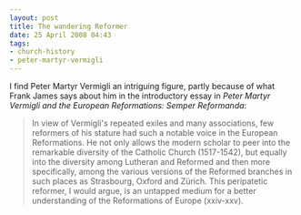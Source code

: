 ```yaml
---
layout: post
title: The wandering Reformer
date: 25 April 2008 04:43
tags:
- church-history
- peter-martyr-vermigli
---
```

I find Peter Martyr Vermigli an intriguing figure, partly because of what Frank James says about him in the introductory essay in *Peter Martyr Vermigli and the European Reformations: Semper Reformanda*:

<blockquote>
In view of Vermigli's repeated exiles and many associations, few reformers of his stature had such a notable voice in the European Reformations. He not only allows the modern scholar to peer into the remarkable diversity of the Catholic Church (1517-1542), but equally into the diversity among Lutheran and Reformed and then more specifically, among the various versions of the Reformed branches in such places as Strasbourg, Oxford and Zürich. This peripatetic reformer, I would argue, is an untapped medium for a better understanding of the Reformations of Europe (xxiv-xxv).
</blockquote>
